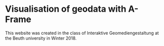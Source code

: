 # Visualisation of geodata with A-Frame

This website was created in the class of Interaktive Geomediengestaltung at the Beuth university in Winter 2018.
